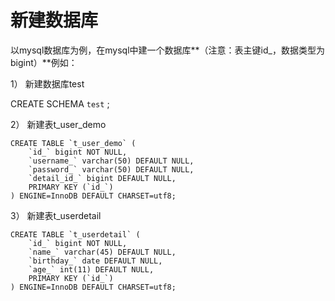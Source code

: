 # 新建数据库

以mysql数据库为例，在mysql中建一个数据库**（注意：表主键id_，数据类型为bigint）**例如：

1） 新建数据库test

CREATE SCHEMA `test` ;

2） 新建表t\_user_demo

	CREATE TABLE `t_user_demo` (
		`id_` bigint NOT NULL,
		`username_` varchar(50) DEFAULT NULL,
		`password_` varchar(50) DEFAULT NULL,
		`detail_id_` bigint DEFAULT NULL,
		PRIMARY KEY (`id_`)
	) ENGINE=InnoDB DEFAULT CHARSET=utf8;

3） 新建表t\_userdetail

	CREATE TABLE `t_userdetail` (
		`id_` bigint NOT NULL,
		`name_` varchar(45) DEFAULT NULL,
		`birthday_` date DEFAULT NULL,
		`age_` int(11) DEFAULT NULL,
		PRIMARY KEY (`id_`)
	) ENGINE=InnoDB DEFAULT CHARSET=utf8;
